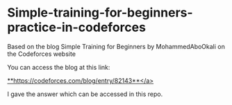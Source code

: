# Simple-training-for-beginners-practice-in-codeforces
Based on the blog Simple Training for Beginners by MohammedAboOkali on the Codeforces website

You can access the blog at this link:

<a href="https://codeforces.com/blog/entry/82143">**https://codeforces.com/blog/entry/82143**</a>

I gave the answer which can be accessed in this repo.
